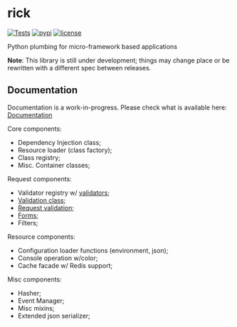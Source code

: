 # rick

[![Tests](https://github.com/oddbit-project/rick/workflows/Tests/badge.svg?branch=master)](https://github.com/oddbit-project/rick/actions)
[![pypi](https://img.shields.io/pypi/v/rick.svg)](https://pypi.org/project/rick/)
[![license](https://img.shields.io/pypi/l/rick.svg)](https://git.oddbit.org/OddBit/rick/src/branch/master/LICENSE)

Python plumbing for micro-framework based applications

**Note**: This library is still under development; things may change place or be rewritten with a different spec between
releases.


## Documentation

Documentation is a work-in-progress. Please check what is available here: [Documentation](https://oddbit-project.github.io/rick/) 

Core components:
- Dependency Injection class;
- Resource loader (class factory);
- Class registry;
- Misc. Container classes;

Request components:
- Validator registry w/ [validators](https://docs.oddbit.org/rick/validators/validator_list/);
- [Validation class](https://docs.oddbit.org/rick/validators/);
- [Request validation](https://docs.oddbit.org/rick/forms/requests/);
- [Forms](https://docs.oddbit.org/rick/forms/);
- Filters;

Resource components:
- Configuration loader functions (environment, json);
- Console operation w/color;
- Cache facade w/ Redis support;

Misc components:
- Hasher; 
- Event Manager;
- Misc mixins;
- Extended json serializer;
